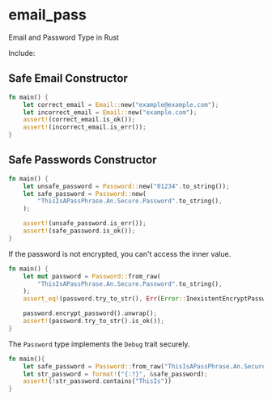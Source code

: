 # email_pass
Email and Password Type in Rust

Include:

## Safe Email Constructor

```rust
fn main() {
    let correct_email = Email::new("example@example.com");
    let incorrect_email = Email::new("example.com");
    assert!(correct_email.is_ok());
    assert!(incorrect_email.is_err());
}
 ```

## Safe Passwords Constructor

```rust
fn main() {
    let unsafe_password = Password::new("01234".to_string());
    let safe_password = Password::new(
        "ThisIsAPassPhrase.An.Secure.Password".to_string(),
    );

    assert!(unsafe_password.is_err());
    assert!(safe_password.is_ok());
}
```

If the password is not encrypted, you can't access the inner value.
```rust 
fn main() {
    let mut password = Password::from_raw(
        "ThisIsAPassPhrase.An.Secure.Password".to_string(),
    );
    assert_eq!(password.try_to_str(), Err(Error::InexistentEncryptPassword));

    password.encrypt_password().unwrap();
    assert!(password.try_to_str().is_ok());
}
```
The `Password` type implements the `Debug` trait securely.
```rust
fn main(){
    let safe_password = Password::from_raw("ThisIsAPassPhrase.An.Secure.Password".to_string());
    let str_password = format!("{:?}", &safe_password);
    assert!(!str_password.contains("ThisIs"))
}
```
